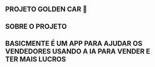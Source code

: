## PROJETO GOLDEN CAR 🚖

## SOBRE O PROJETO

## BASICMENTE É UM APP PARA AJUDAR OS VENDEDORES USANDO A IA PARA VENDER E TER MAIS LUCROS 
